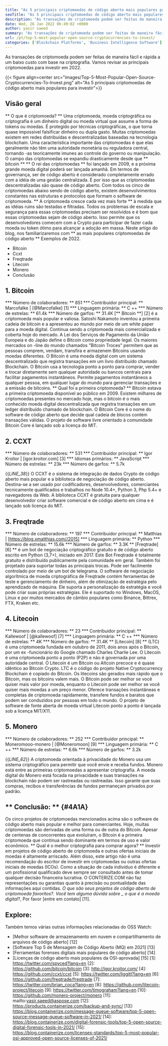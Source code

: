 ```yaml
---
title: "As 5 principais criptomoedas de código aberto mais populares para investir 2022" 
seoTitle: "As 5 principais criptomoedas de código aberto mais populares para investir 2022" 
description: "As transações de criptomoeda podem ser feitas de maneira fácil e rápida a um baixo custo com base em criptografia. Vamos revisar as principais criptomoedas para investir em 2022." 
date: Wed, 26 Jan 2022 06:49:02 +0000
author: yasir saeed
summary: "As transações de criptomoeda podem ser feitas de maneira fácil e rápida a um baixo custo com base em criptografia. Vamos revisar as principais criptomoedas para investir em 2022." 
url: /pt/top-5-most-popular-open-source-cryptocurrencies-to-invest/
categories: ['Blockchain Platforms', 'Business Intelligence Software']
---
```


As transações de criptomoeda podem ser feitas de maneira fácil e rápida a um baixo custo com base na criptografia. Vamos revisar as principais criptomoedas para investir em 2022.

{{< figure align=center src="images/Top-5-Most-Popular-Open-Source-Cryptocurrencies-To-Invest.png" alt="As 5 principais criptomoedas de código aberto mais populares para investir">}}


## **Visão geral**
** O que é criptomoeda? ** Uma criptomoeda, moeda criptográfica ou criptografia é um dinheiro digital ou moeda virtual que assume a forma de tokens ou moedas. É protegido por técnicas criptográficas, o que torna quase impossível falsificar dinheiro ou dupla gasto. Muitas criptomoedas existem em redes distribuídas e descentralizadas baseadas na tecnologia blockchain. Uma característica importante das criptomoedas é que elas geralmente não têm uma autoridade monetária ou reguladora central, tornando -as teoricamente imunes ao controle do governo ou manipulação.
O campo das criptomoedas se expandiu drasticamente desde que ** bitcoin ** ** O rei das criptomoedas ** foi lançado em 2009, e a próxima grande moeda digital poderá ser lançada amanhã. Em termos de governança, ser de código aberto é considerado completamente errado com a idéia de uma gestão centralizada. É por isso que as criptomoedas descentralizadas são quase de código aberto.
Com todos os cinco de criptomoedas abaixo sendo de código aberto, existem desenvolvimentos constantes nas estruturas e protocolos que formam o software de criptomoeda. ** A criptomoeda cresce cada vez mais forte ** à medida que as idéias ruins são testadas e filtradas. Todos os problemas de escala e segurança para essas criptomoedas precisam ser resolvidos e é bom que essas criptomoedas sejam de código aberto. Isso permite que os desenvolvedores comecem com a Crypto para participar de fazer cada moeda ou token ótimo para alcançar a adoção em massa.
Neste artigo do blog, nos familiarizaremos com ** as mais populares criptomoedas de código aberto ** Exemplos de 2022.
  * Bitcoin
  * Ccxt
  * Freqtrade
  * Litecoin
  * Monero
  * Conclusão

## 1. Bitcoin
  *** Número de colaboradores: ** 851
  *** Contribuidor principal: ** Marcofalke | [@Marcofalke] [1]
  *** Linguagem primária: ** C ++
  *** Número de estrelas: ** 61.4k
  *** Número de garfos: ** 31.4K
[** Bitcoin **] [2] é a criptomoeda mais popular e valiosa. Satoshi Nakamoto inventou a primeira cadeia de bitcoin e a apresentou ao mundo por meio de um white paper para a moeda digital. Continua sendo a criptomoeda mais comercializada e coberta hoje do mercado. A Lei dos Serviços de Pagamento da União Europeia e do Japão define o Bitcoin como propriedade legal. Os maiores mercados on -line do mundo chamados "Bitcoin Troces" permitem que as pessoas comprem, vendam, transfira e armazenem Bitcoins usando moedas diferentes.
O Bitcoin é uma moeda digital com um sistema descentralizado que registra transações em um livro distribuído chamado Blockchain. O Bitcoin usa a tecnologia ponto a ponto para comprar, vender e trocar diretamente sem qualquer autoridade ou bancos centrais para facilitar pagamentos instantâneos. Permite pagamentos instantâneos a qualquer pessoa, em qualquer lugar do mundo para gerenciar transações e a emissão de bitcoins.
** Qual foi a primeira criptomoeda? ** Bitcoin estava a primeira criptomoeda disponível ao público em 2009. Existem milhares de criptomoedas presentes no mercado hoje, mas o bitcoin é o mais conhecido moeda digital descentralizada que registra transações em um ledger distribuído chamado de blockchain. O Bitcoin Core é o nome do software de código aberto que decide qual cadeia de blocos contém transações válidas. O projeto de software livre orientado à comunidade Bitcoin Core é lançado sob a licença do MIT.

## 2. CCXT
  *** Número de colaboradores: ** 531
  *** Contribuidor principal: ** Igor Kroitor | [igor.kroitor.com] [3]
  *** Idiomas primários: ** JavaScript
  *** Número de estrelas: ** 23k
  *** Número de garfos: ** 5.7k

{{_LINE_38_}}
O CCXT é o sistema de integração de dados Crypto de código aberto mais popular e a biblioteca de negociação de código aberto. Destina-se a ser usado por codificadores, desenvolvedores, comerciantes tecnicamente qualificados e trabalhos no Node 10.4+, Python 3, Php 5.4+ e navegadores da Web. A biblioteca CCXT é gratuita para qualquer desenvolvedor criar software comercial e de código aberto em cima e é lançado sob licença do MIT.

## 3. Freqtrade
  *** Número de colaboradores: ** 197
  *** Contribuidor principal: ** Matthias | [https://blog.xmatthias.com//2015]
  *** Linguagem primária: ** Python
  *** Número de estrelas: ** 15.6k
  *** Número de garfos: ** 3.3K
** [Freqtrade] [6] ** é um bot de negociação criptográfico gratuito e de código aberto escrito em Python (3,7+), iniciado em 2017. Este Bot Freqtrade é totalmente gratuito e distribuído publicamente pela comunidade em geral. Também foi projetado para suportar todas as principais trocas. Pode ser facilmente controlado por meio de um bot de telegrama.
O software de negociação algorítmica de moeda criptográfica de Freqtrade contém ferramentas de teste e gerenciamento de dinheiro, além de otimização de estratégia pelo aprendizado de máquina. Ele suporta a personalização da estratégia e você pode criar suas próprias estratégias. Ele é suportado no Windows, MacOS, Linux e por muitos mercados de câmbio populares como Binance, Bittrex, FTX, Kraken etc.

## 4. Litecoin
  *** Número de colaboradores: ** 23
  *** Contribuidor principal: ** Kallewoof | [@kallewoof] [7]
  *** Linguagem primária: ** C ++
  *** Número de estrelas: ** 4K
  *** Número de garfos: ** 31.4K
** [Litecoin] [8] ** (LTC) é uma criptomoeda fundada em outubro de 2011, dois anos após o Bitcoin, por um ex -funcionário do Google chamado Charles Charlie Lee. O Litecoin é uma criptomoeda ponto a ponto (P2P) e não é governada por uma autoridade central. O Litecoin é um Bitcoin ou Altcoin precoce e é quase idêntico ao Bitcoin Crypto. LTC é o código do projeto Native Cryptocurrency Blockchain é copiado do Bitcoin.
Os litecoins são gerados mais rápido que o Bitcoin, mas os bitcoins valem mais. O Bitcoin pode ser melhor se você quiser mais valor por moeda, enquanto o Litecoin pode ser melhor se você quiser mais moedas a um preço menor. Oferece transações instantâneas e completas de criptomoeda rapidamente, transfere fundos e baratos que podem ser conduzidos por pessoas em todo o mundo. O projeto de software de fonte aberta de moeda virtual Litecoin ponto a ponto é lançada sob a licença MIT/X11.

## 5. Monero
  *** Número de colaboradores: ** 252
  *** Contribuidor principal: ** Moneromooo-monero | [@Moneromoon] [9]
  *** Linguagem primária: ** C ++
  *** Número de estrelas: ** 6.6k
  *** Número de garfos: ** 3.2k

{{_LINE_62_}}
A criptomoeda orientada à privacidade do Monero usa um sistema criptográfico para permitir que você envie e receba fundos. Monero está entre as primeiras criptomoedas a apresentar criptografia. A moeda digital do Monero está focada na privacidade e suas transações na blockchain não podem ser rastreadas ou rastreadas. Isso garante que suas compras, recibos e transferências de fundos permaneçam privados por padrão.

## ** Conclusão: ** {#4A1A}
Os cinco projetos de criptomoedas mencionados acima são o software de código aberto mais popular e melhor para comerciantes. Hoje, muitas criptomoedas são derivadas de uma forma ou de outra do Bitcoin. Apesar de centenas de concorrentes que evoluíram, o Bitcoin é a primeira criptomoeda que continua sendo dominante em termos de uso e valor econômico.
** Qual é o melhor criptografia para comprar agora? ** Investir em projetos de código aberto de criptomoeda e outras ofertas iniciais de moedas é altamente arriscado. Além disso, este artigo não é uma recomendação do escritor de investir em criptomoedas ou outras ofertas iniciais de moedas (ICOs). Como a situação de cada indivíduo é diferente e um profissional qualificado deve sempre ser consultado antes de tomar qualquer decisão financeira lucrativa. O CONTERIZE.COM não faz representações ou garantias quanto à precisão ou pontualidade das informações aqui contidas.
_O que são seus projetos de código aberto de criptomoeda favoritos?. Você tem alguma dúvida sobre _ o que é a moeda digital_?, Por favor [entre em contato] [11].

## Explore:
Também temos várias outras informações relacionadas do OSS Watch:
  * [Melhor software de armazenamento em nuvem e compartilhamento de arquivos de código aberto] [12]
  * [Software Top 5 de Mensagem de Código Aberto (MQ) em 2021] [13]
  * [Ferramentas forenses digitais mais populares de código aberto] [14]
  * [Licenças de código aberto mais populares da OSI-aprovada] [15]
[1]: https://twitter.com/spyced?lang=en
[2]: https://github.com/bitcoin/bitcoin
[3]: http://igor.kroitor.com/
[4]: https://github.com/ccxt/ccxt
[5]: https://twitter.com/liggitt?lang=en
[6]: https://github.com/freqtrade/freqtrade
[7]: https://twitter.com/brian_coca?lang=en
[8]: https://github.com/litecoin-project/litecoin
[9]: https://twitter.com/timograham?lang=en
[10]: https://github.com/monero-project/monero
[11]: mailto:yasir.saeed@aspose.com
[12]: https://products.containerize.com/backup-and-sync/
[13]: https://blog.containerize.com/message-queue-software/top-5-open-source-message-queue-software-in-2021/
[14]: https://blog.containerize.com/digital-forensic-tools/top-5-open-source-digital-forensic-tools-in-2021/
[15]: https://blog.containerize.com/licenses-standards/top-5-most-popular-osi-approved-open-source-licenses-of-2021/
